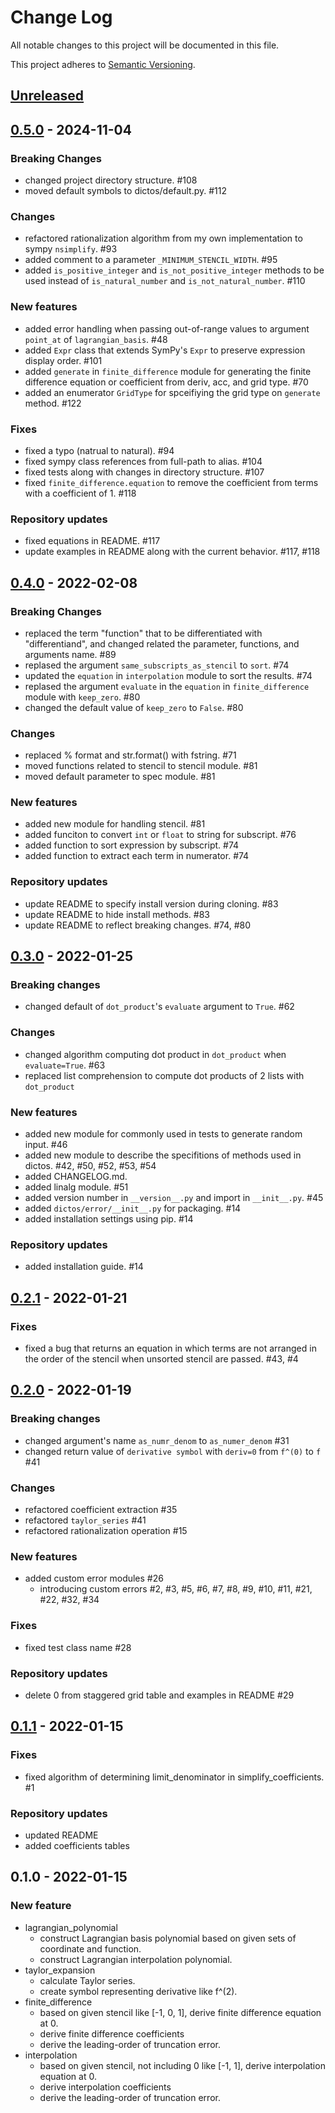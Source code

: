 # Change Log
All notable changes to this project will be documented in this file.

This project adheres to [Semantic Versioning](http://semver.org/).

## [Unreleased]

## [0.5.0] - 2024-11-04
### Breaking Changes
- changed project directory structure. #108
- moved default symbols to dictos/default.py. #112

### Changes
- refactored rationalization algorithm from my own implementation to sympy `nsimplify`. #93
- added comment to a parameter `_MINIMUM_STENCIL_WIDTH`. #95
- added `is_positive_integer` and `is_not_positive_integer` methods to be used instead of `is_natural_number` and `is_not_natural_number`. #110

### New features
- added error handling when passing out-of-range values to argument `point_at` of `lagrangian_basis`. #48
- added `Expr` class that extends SymPy's `Expr` to preserve expression display order. #101
- added `generate` in `finite_difference` module for generating the finite difference equation or coefficient from deriv, acc, and grid type. #70
- added an enumerator `GridType` for spceifiying the grid type on `generate` method. #122

### Fixes
- fixed a typo (natrual to natural). #94
- fixed sympy class references from full-path to alias. #104
- fixed tests along with changes in directory structure. #107
- fixed `finite_difference.equation` to remove the coefficient from terms with a coefficient of 1. #118

### Repository updates
- fixed equations in README. #117
- update examples in README along with the current behavior. #117, #118

## [0.4.0] - 2022-02-08
### Breaking Changes
- replaced the term "function" that to be differentiated with "differentiand", and changed related the parameter, functions, and arguments name. #89
- replased the argument `same_subscripts_as_stencil` to `sort`. #74
- updated the `equation` in `interpolation` module to sort the results. #74
- replased the argument `evaluate` in the `equation` in `finite_difference` module with `keep_zero`. #80
- changed the default value of `keep_zero` to `False`. #80

### Changes
- replaced % format and str.format() with fstring. #71
- moved functions related to stencil to stencil module. #81
- moved default parameter to spec module. #81

### New features
- added new module for handling stencil. #81
- added funciton to convert `int` or `float` to string for subscript. #76
- added function to sort expression by subscript. #74
- added function to extract each term in numerator. #74

### Repository updates
- update README to specify install version during cloning. #83
- update README to hide install methods. #83
- update README to reflect breaking changes. #74, #80

## [0.3.0] - 2022-01-25
### Breaking changes
- changed default of `dot_product`'s `evaluate` argument to `True`. #62

### Changes
- changed algorithm computing dot product in `dot_product` when `evaluate=True`. #63
- replaced list comprehension to compute dot products of 2 lists with `dot_product`

### New features
- added new module for commonly used in tests to generate random input. #46
- added new module to describe the specifitions of methods used in dictos. #42, #50, #52, #53, #54
- added CHANGELOG.md.
- added linalg module. #51
- added version number in `__version__.py` and import in `__init__.py`. #45
- added `dictos/error/__init__.py` for packaging. #14
- added installation settings using pip. #14

### Repository updates
- added installation guide. #14

## [0.2.1] - 2022-01-21
### Fixes
- fixed a bug that returns an equation in which terms are not arranged in the order of the stencil when unsorted stencil are passed. #43, #4

## [0.2.0] - 2022-01-19
### Breaking changes
- changed argument's name `as_numr_denom` to `as_numer_denom` #31
- changed return value of `derivative symbol` with `deriv=0` from `f^(0)` to `f` #41

### Changes
- refactored coefficient extraction #35
- refactored `taylor_series` #41
- refactored rationalization operation #15

### New features
- added custom error modules #26
  - introducing custom errors #2, #3, #5, #6, #7, #8, #9, #10, #11, #21, #22, #32, #34

### Fixes
- fixed test class name #28

### Repository updates
- delete 0 from staggered grid table and examples in README #29

## [0.1.1] - 2022-01-15
### Fixes
- fixed algorithm of determining limit_denominator in simplify_coefficients. #1

### Repository updates
- updated README
- added coefficients tables

## 0.1.0 - 2022-01-15
### New feature
- lagrangian_polynomial
  - construct Lagrangian basis polynomial based on given sets of coordinate and function.
  - construct Lagrangian interpolation polynomial.
- taylor_expansion
  - calculate Taylor series.
  - create symbol representing derivative like f^(2).
- finite_difference
  - based on given stencil like [-1, 0, 1], derive finite difference equation at 0.
  - derive finite difference coefficients
  - derive the leading-order of truncation error.
- interpolation
  - based on given stencil, not including 0 like [-1, 1], derive interpolation equation at 0.
  - derive interpolation coefficients
  - derive the leading-order of truncation error.

[Unreleased]: https://github.com/degawa/dictos/compare/v0.5.0...HEAD
[0.5.0]: https://github.com/degawa/dictos/compare/v0.4.0...v0.5.0
[0.4.0]: https://github.com/degawa/dictos/compare/v0.3.0...v0.4.0
[0.3.0]: https://github.com/degawa/dictos/compare/v0.2.1...v0.3.0
[0.2.1]: https://github.com/degawa/dictos/compare/v0.2.0...v0.2.1
[0.2.0]: https://github.com/degawa/dictos/compare/v0.1.1...v0.2.0
[0.1.1]: https://github.com/degawa/dictos/compare/v0.1.0...v0.1.1

